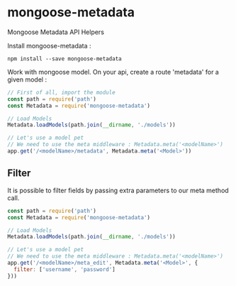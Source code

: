 # mongoose-metadata
Mongoose Metadata API Helpers

Install mongoose-metadata :
```
npm install --save mongoose-metadata
```

Work with mongoose model. On your api, create a route 'metadata' for a given model :
```javascript
// First of all, import the module
const path = require('path')
const Metadata = require('mongoose-metadata')

// Load Models
Metadata.loadModels(path.join(__dirname, './models'))

// Let's use a model pet
// We need to use the meta middleware : Metadata.meta('<modelName>')
app.get('/<modelName>/metadata', Metadata.meta('<Model>'))
```

## Filter

It is possible to filter fields by passing extra parameters to our meta method call.
```javascript
const path = require('path')
const Metadata = require('mongoose-metadata')

// Load Models
Metadata.loadModels(path.join(__dirname, './models'))

// Let's use a model pet
// We need to use the meta middleware : Metadata.meta('<modelName>')
app.get('/<modelName>/meta_edit', Metadata.meta('<Model>', {
  filter: ['username', 'password']
}))
```
